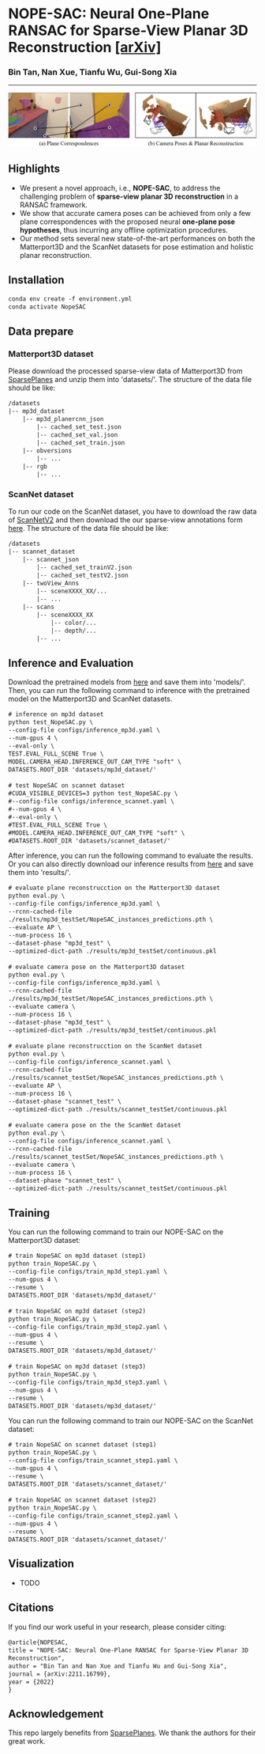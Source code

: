# NOPE-SAC: Neural One-Plane RANSAC for Sparse-View Planar 3D Reconstruction [[arXiv]](https://arxiv.org/abs/2211.16799)
### Bin Tan, Nan Xue, Tianfu Wu, Gui-Song Xia

---
![image](assets/teaser.png)

## Highlights
- We present a novel approach, i.e., **NOPE-SAC**, to address the challenging problem 
of **sparse-view planar 3D reconstruction** in a RANSAC framework.
- We show that accurate camera poses can be achieved from only a few 
plane correspondences with the proposed neural **one-plane pose hypotheses**, thus incurring 
any offline optimization procedures.
- Our method sets several new state-of-the-art performances on both 
the Matterport3D and the ScanNet datasets for pose estimation and holistic planar reconstruction.


## Installation
```
conda env create -f environment.yml
conda activate NopeSAC
```

## Data prepare
### Matterport3D dataset
Please download the processed sparse-view data of Matterport3D from [SparsePlanes](https://github.com/jinlinyi/SparsePlanes/blob/main/docs/data.md) 
and unzip them into 'datasets/'. The structure of the data file should be like:
```
/datasets
|-- mp3d_dataset
    |-- mp3d_planercnn_json
        |-- cached_set_test.json
        |-- cached_set_val.json
        |-- cached_set_train.json
    |-- obversions
        |-- ...
    |-- rgb
        |-- ...
```

### ScanNet dataset
To run our code on the ScanNet dataset, you have to download the raw data of [ScanNetV2](https://kaldir.vc.in.tum.de/scannet_benchmark/documentation)
and then download the our sparse-view annotations form [here](https://drive.google.com/drive/folders/1S_hSvyc8Coj_ZzcU2OL2GCInWmLYbeYF?usp=sharing). 
The structure of the data file should be like:
```
/datasets
|-- scannet_dataset
    |-- scannet_json
        |-- cached_set_trainV2.json
        |-- cached_set_testV2.json
    |-- twoView_Anns
        |-- sceneXXXX_XX/...
        |-- ...
    |-- scans
        |-- sceneXXXX_XX
            |-- color/...
            |-- depth/...
        |-- ...
```

## Inference and Evaluation
Download the pretrained models from [here](https://drive.google.com/drive/folders/1ruo35BKxX3RR_Iy1KXWuK3OGB07ZHRb-?usp=share_link) and save them into 'models/'. 
Then, you can run the following command to inference with the pretrained model on
the Matterport3D and ScanNet datasets.
```
# inference on mp3d dataset
python test_NopeSAC.py \
--config-file configs/inference_mp3d.yaml \
--num-gpus 4 \
--eval-only \
TEST.EVAL_FULL_SCENE True \
MODEL.CAMERA_HEAD.INFERENCE_OUT_CAM_TYPE "soft" \
DATASETS.ROOT_DIR 'datasets/mp3d_dataset/'

# test NopeSAC on scannet dataset
#CUDA_VISIBLE_DEVICES=3 python test_NopeSAC.py \
#--config-file configs/inference_scannet.yaml \
#--num-gpus 4 \
#--eval-only \
#TEST.EVAL_FULL_SCENE True \
#MODEL.CAMERA_HEAD.INFERENCE_OUT_CAM_TYPE "soft" \
#DATASETS.ROOT_DIR 'datasets/scannet_dataset/'
```
After inference, you can run the following command to evaluate the results. 
Or you can also directly download our inference results from [here](https://drive.google.com/drive/folders/1noUBa9crVPG1H-nb1Bkdma96c_MlNDXj?usp=share_link) 
and save them into 'results/'.
```
# evaluate plane reconstrucction on the Matterport3D dataset
python eval.py \
--config-file configs/inference_mp3d.yaml \
--rcnn-cached-file ./results/mp3d_testSet/NopeSAC_instances_predictions.pth \
--evaluate AP \
--num-process 16 \
--dataset-phase "mp3d_test" \
--optimized-dict-path ./results/mp3d_testSet/continuous.pkl

# evaluate camera pose on the Matterport3D dataset
python eval.py \
--config-file configs/inference_mp3d.yaml \
--rcnn-cached-file ./results/mp3d_testSet/NopeSAC_instances_predictions.pth \
--evaluate camera \
--num-process 16 \
--dataset-phase "mp3d_test" \
--optimized-dict-path ./results/mp3d_testSet/continuous.pkl

# evaluate plane reconstrucction on the ScanNet dataset
python eval.py \
--config-file configs/inference_scannet.yaml \
--rcnn-cached-file ./results/scannet_testSet/NopeSAC_instances_predictions.pth \
--evaluate AP \
--num-process 16 \
--dataset-phase "scannet_test" \
--optimized-dict-path ./results/scannet_testSet/continuous.pkl

# evaluate camera pose on the the ScanNet dataset
python eval.py \
--config-file configs/inference_scannet.yaml \
--rcnn-cached-file ./results/scannet_testSet/NopeSAC_instances_predictions.pth \
--evaluate camera \
--num-process 16 \
--dataset-phase "scannet_test" \
--optimized-dict-path ./results/scannet_testSet/continuous.pkl
```

## Training
You can run the following command to train our NOPE-SAC on the Matterport3D dataset:
```
# train NopeSAC on mp3d dataset (step1)
python train_NopeSAC.py \
--config-file configs/train_mp3d_step1.yaml \
--num-gpus 4 \
--resume \
DATASETS.ROOT_DIR 'datasets/mp3d_dataset/'

# train NopeSAC on mp3d dataset (step2)
python train_NopeSAC.py \
--config-file configs/train_mp3d_step2.yaml \
--num-gpus 4 \
--resume \
DATASETS.ROOT_DIR 'datasets/mp3d_dataset/'

# train NopeSAC on mp3d dataset (step3)
python train_NopeSAC.py \
--config-file configs/train_mp3d_step3.yaml \
--num-gpus 4 \
--resume \
DATASETS.ROOT_DIR 'datasets/mp3d_dataset/'
```
You can run the following command to train our NOPE-SAC on the ScanNet dataset:
```
# train NopeSAC on scannet dataset (step1)
python train_NopeSAC.py \
--config-file configs/train_scannet_step1.yaml \
--num-gpus 4 \
--resume \
DATASETS.ROOT_DIR 'datasets/scannet_dataset/'

# train NopeSAC on scannet dataset (step2)
python train_NopeSAC.py \
--config-file configs/train_scannet_step2.yaml \
--num-gpus 4 \
--resume \
DATASETS.ROOT_DIR 'datasets/scannet_dataset/'
```

## Visualization
- TODO

## Citations
If you find our work useful in your research, please consider citing:
```
@article{NOPESAC,
title = "NOPE-SAC: Neural One-Plane RANSAC for Sparse-View Planar 3D Reconstruction",
author = "Bin Tan and Nan Xue and Tianfu Wu and Gui-Song Xia",
journal = {arXiv:2211.16799},
year = {2022}
}
```

## Acknowledgement
This repo largely benefits from [SparsePlanes](https://github.com/jinlinyi/SparsePlanes). 
We thank the authors for their great work.